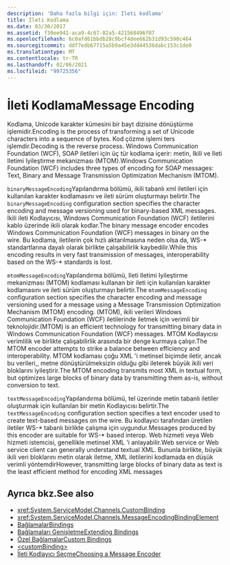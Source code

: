 ```yaml
---
description: 'Daha fazla bilgi için: Ileti kodlama'
title: İleti Kodlama
ms.date: 03/30/2017
ms.assetid: f30ee941-aca9-4c67-82a5-421568496f07
ms.openlocfilehash: 6c0afd61bbdb28c9bcf4dee662b31d93c590c464
ms.sourcegitcommit: ddf7edb67715a5b9a45e3dd44536dabc153c1de0
ms.translationtype: MT
ms.contentlocale: tr-TR
ms.lasthandoff: 02/06/2021
ms.locfileid: "99725356"
---
```

# <a name="message-encoding"></a><span data-ttu-id="5855c-103">İleti Kodlama</span><span class="sxs-lookup"><span data-stu-id="5855c-103">Message Encoding</span></span>

<span data-ttu-id="5855c-104">Kodlama, Unicode karakter kümesini bir bayt dizisine dönüştürme işlemidir.</span><span class="sxs-lookup"><span data-stu-id="5855c-104">Encoding is the process of transforming a set of Unicode characters into a sequence of bytes.</span></span> <span data-ttu-id="5855c-105">Kod çözme işlemi ters işlemdir.</span><span class="sxs-lookup"><span data-stu-id="5855c-105">Decoding is the reverse process.</span></span> <span data-ttu-id="5855c-106">Windows Communication Foundation (WCF), SOAP iletileri için üç tür kodlama içerir: metin, Ikili ve Ileti Iletimi Iyileştirme mekanizması (MTOM).</span><span class="sxs-lookup"><span data-stu-id="5855c-106">Windows Communication Foundation (WCF) includes three types of encoding for SOAP messages: Text, Binary and Message Transmission Optimization Mechanism (MTOM).</span></span>  
  
 <span data-ttu-id="5855c-107">`binaryMessageEncoding`Yapılandırma bölümü, ikili tabanlı xml iletileri için kullanılan karakter kodlamasını ve ileti sürüm oluşturmayı belirtir.</span><span class="sxs-lookup"><span data-stu-id="5855c-107">The `binaryMessageEncoding` configuration section specifies the character encoding and message versioning used for binary-based XML messages.</span></span> <span data-ttu-id="5855c-108">İkili ileti Kodlayıcısı, Windows Communication Foundation (WCF) iletilerini kablo üzerinde ikili olarak kodlar.</span><span class="sxs-lookup"><span data-stu-id="5855c-108">The binary message encoder encodes Windows Communication Foundation (WCF) messages in binary on the wire.</span></span> <span data-ttu-id="5855c-109">Bu kodlama, iletilerin çok hızlı aktarılmasına neden olsa da, WS-\* standartlarına dayalı olarak birlikte çalışabilirlik kaybedilir.</span><span class="sxs-lookup"><span data-stu-id="5855c-109">While this encoding results in very fast transmission of messages, interoperability based on the WS-\* standards is lost.</span></span>  
  
 <span data-ttu-id="5855c-110">`mtomMessageEncoding`Yapılandırma bölümü, Ileti Iletimi Iyileştirme mekanizması (MTOM) kodlaması kullanan bir ileti için kullanılan karakter kodlamasını ve ileti sürüm oluşturmayı belirtir.</span><span class="sxs-lookup"><span data-stu-id="5855c-110">The `mtomMessageEncoding` configuration section specifies the character encoding and message versioning used for a message using a Message Transmission Optimization Mechanism (MTOM) encoding.</span></span> <span data-ttu-id="5855c-111">(MTOM), ikili verileri Windows Communication Foundation (WCF) iletilerinde iletmek için verimli bir teknolojidir.</span><span class="sxs-lookup"><span data-stu-id="5855c-111">(MTOM) is an efficient technology for transmitting binary data in Windows Communication Foundation (WCF) messages.</span></span> <span data-ttu-id="5855c-112">MTOM Kodlayıcısı verimlilik ve birlikte çalışabilirlik arasında bir denge kurmaya çalışır.</span><span class="sxs-lookup"><span data-stu-id="5855c-112">The MTOM encoder attempts to strike a balance between efficiency and interoperability.</span></span> <span data-ttu-id="5855c-113">MTOM kodlaması çoğu XML 'i metinsel biçimde iletir, ancak bu verileri,, metne dönüştürülmeksizin olduğu gibi ileterek büyük ikili veri bloklarını iyileştirir.</span><span class="sxs-lookup"><span data-stu-id="5855c-113">The MTOM encoding transmits most XML in textual form, but optimizes large blocks of binary data by transmitting them as-is, without conversion to text.</span></span>  
  
 <span data-ttu-id="5855c-114">`textMessageEncoding`Yapılandırma bölümü, tel üzerinde metin tabanlı iletiler oluşturmak için kullanılan bir metin Kodlayıcısı belirtir.</span><span class="sxs-lookup"><span data-stu-id="5855c-114">The `textMessageEncoding` configuration section specifies a text encoder used to create text-based messages on the wire.</span></span> <span data-ttu-id="5855c-115">Bu kodlayıcı tarafından üretilen iletiler WS-\* tabanlı birlikte çalışma için uygundur.</span><span class="sxs-lookup"><span data-stu-id="5855c-115">Messages produced by this encoder are suitable for WS-\* based interop.</span></span> <span data-ttu-id="5855c-116">Web hizmeti veya Web hizmeti istemcisi, genellikle metinsel XML 'i anlayabilir.</span><span class="sxs-lookup"><span data-stu-id="5855c-116">Web service or Web service client can generally understand textual XML.</span></span> <span data-ttu-id="5855c-117">Bununla birlikte, büyük ikili veri bloklarını metin olarak iletme, XML iletilerini kodlamada en düşük verimli yöntemdir</span><span class="sxs-lookup"><span data-stu-id="5855c-117">However, transmitting large blocks of binary data as text is the least efficient method for encoding XML messages</span></span>  
  
## <a name="see-also"></a><span data-ttu-id="5855c-118">Ayrıca bkz.</span><span class="sxs-lookup"><span data-stu-id="5855c-118">See also</span></span>

- <xref:System.ServiceModel.Channels.CustomBinding>
- <xref:System.ServiceModel.Channels.MessageEncodingBindingElement>
- [<span data-ttu-id="5855c-119">Bağlamalar</span><span class="sxs-lookup"><span data-stu-id="5855c-119">Bindings</span></span>](../../../wcf/bindings.md)
- [<span data-ttu-id="5855c-120">Bağlamaları Genişletme</span><span class="sxs-lookup"><span data-stu-id="5855c-120">Extending Bindings</span></span>](../../../wcf/extending/extending-bindings.md)
- [<span data-ttu-id="5855c-121">Özel Bağlamalar</span><span class="sxs-lookup"><span data-stu-id="5855c-121">Custom Bindings</span></span>](../../../wcf/extending/custom-bindings.md)
- [\<customBinding>](custombinding.md)
- [<span data-ttu-id="5855c-122">İleti Kodlayıcı Seçme</span><span class="sxs-lookup"><span data-stu-id="5855c-122">Choosing a Message Encoder</span></span>](../../../wcf/feature-details/choosing-a-message-encoder.md)
